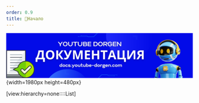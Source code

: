 ```yaml
---
order: 0.9
title: 🏁Начало
---
```


![](./start.png){width=1980px height=480px}

[view:hierarchy=none::::List]